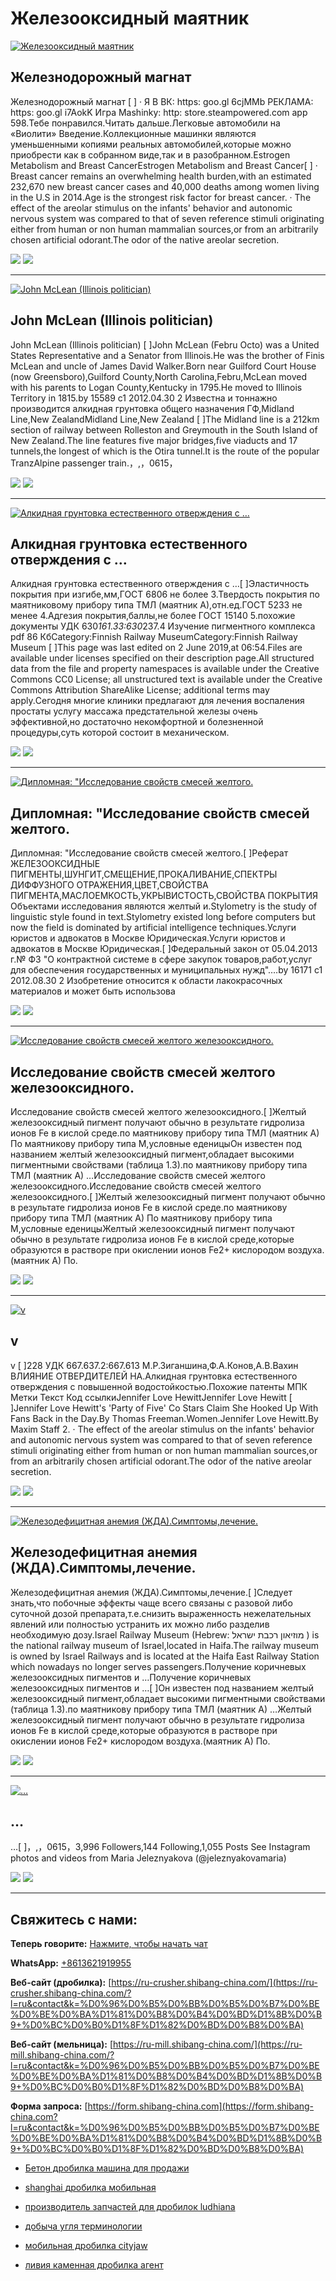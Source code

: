 # Железооксидный маятник

<a href="https://swt.shibang-china.com/?l=ru&img&k=%D0%96%D0%B5%D0%BB%D0%B5%D0%B7%D0%BE%D0%BE%D0%BA%D1%81%D0%B8%D0%B4%D0%BD%D1%8B%D0%B9+%D0%BC%D0%B0%D1%8F%D1%82%D0%BD%D0%B8%D0%BA" target="_blank">![Железооксидный маятник](http://static.shibang-china.com/all-800x300/419.jpg)</a>

## Железнодорожный магнат
Железнодорожный магнат [ ]&nbsp;&#0183;&#32;Я В ВК: https: goo.gl 6cjMMb РЕКЛАМА: https: goo.gl i7AokK Игра Mashinky: http: store.steampowered.com app 598.Тебе понравился.Читать дальше.Легковые автомобили на &#171;Виолити&#187; Введение.Коллекционные машинки являются уменьшенными копиями реальных автомобилей,которые можно приобрести как в собранном виде,так и в разобранном.Estrogen Metabolism and Breast CancerEstrogen Metabolism and Breast Cancer[ ]&nbsp;&#0183;&#32;Breast cancer remains an overwhelming health burden,with an estimated 232,670 new breast cancer cases and 40,000 deaths among women living in the U.S in 2014.Age is the strongest risk factor for breast cancer.&nbsp;&#0183;&#32;The effect of the areolar stimulus on the infants' behavior and autonomic nervous system was compared to that of seven reference stimuli originating either from human or non human mammalian sources,or from an arbitrarily chosen artificial odorant.The odor of the native areolar secretion.


<a href="https://whatsapp.shibangsoft.com/WhatsApp.php" target="_blank" title="WhatsApp">![](http://static.shibang-china.com/icon/whatsapp.png)</a> <a href="https://swt.shibang-china.com/?l=ru&icon&k=%D0%96%D0%B5%D0%BB%D0%B5%D0%B7%D0%BE%D0%BE%D0%BA%D1%81%D0%B8%D0%B4%D0%BD%D1%8B%D0%B9+%D0%BC%D0%B0%D1%8F%D1%82%D0%BD%D0%B8%D0%BA" target="_blank">![](http://static.shibang-china.com/icon/chat-ru.png)</a>

---

<a href="https://swt.shibang-china.com/?l=ru&img&k=%D0%96%D0%B5%D0%BB%D0%B5%D0%B7%D0%BE%D0%BE%D0%BA%D1%81%D0%B8%D0%B4%D0%BD%D1%8B%D0%B9+%D0%BC%D0%B0%D1%8F%D1%82%D0%BD%D0%B8%D0%BA" target="_blank">![John McLean (Illinois politician)](http://static.shibang-china.com/all-800x300/1132.jpg)</a>

## John McLean (Illinois politician)
John McLean (Illinois politician) [ ]John McLean (Febru Octo) was a United States Representative and a Senator from Illinois.He was the brother of Finis McLean and uncle of James David Walker.Born near Guilford Court House (now Greensboro),Guilford County,North Carolina,Febru,McLean moved with his parents to Logan County,Kentucky in 1795.He moved to Illinois Territory in 1815.by 15589 c1 2012.04.30 2 Известна и тоннажно производится алкидная грунтовка общего назначения ГФ,Midland Line,New ZealandMidland Line,New Zealand [ ]The Midland line is a 212km section of railway between Rolleston and Greymouth in the South Island of New Zealand.The line features five major bridges,five viaducts and 17 tunnels,the longest of which is the Otira tunnel.It is the route of the popular TranzAlpine passenger train.，,，0615，


<a href="https://whatsapp.shibangsoft.com/WhatsApp.php" target="_blank" title="WhatsApp">![](http://static.shibang-china.com/icon/whatsapp.png)</a> <a href="https://swt.shibang-china.com/?l=ru&icon&k=%D0%96%D0%B5%D0%BB%D0%B5%D0%B7%D0%BE%D0%BE%D0%BA%D1%81%D0%B8%D0%B4%D0%BD%D1%8B%D0%B9+%D0%BC%D0%B0%D1%8F%D1%82%D0%BD%D0%B8%D0%BA" target="_blank">![](http://static.shibang-china.com/icon/chat-ru.png)</a>

---

<a href="https://swt.shibang-china.com/?l=ru&img&k=%D0%96%D0%B5%D0%BB%D0%B5%D0%B7%D0%BE%D0%BE%D0%BA%D1%81%D0%B8%D0%B4%D0%BD%D1%8B%D0%B9+%D0%BC%D0%B0%D1%8F%D1%82%D0%BD%D0%B8%D0%BA" target="_blank">![Алкидная грунтовка естественного отверждения с …](http://static.shibang-china.com/all-800x300/234.jpg)</a>

## Алкидная грунтовка естественного отверждения с …
Алкидная грунтовка естественного отверждения с …[ ]Эластичность покрытия при изгибе,мм,ГОСТ 6806 не более 3.Твердость покрытия по маятниковому прибору типа ТМЛ (маятник А),отн.ед.ГОСТ 5233 не менее 4.Адгезия покрытия,баллы,не более ГОСТ 15140 5.похожие документы УДК 630*161.33:630*237.4 Изучение пигментного комплекса pdf 86 КбCategory:Finnish Railway MuseumCategory:Finnish Railway Museum [ ]This page was last edited on 2 June 2019,at 06:54.Files are available under licenses specified on their description page.All structured data from the file and property namespaces is available under the Creative Commons CC0 License; all unstructured text is available under the Creative Commons Attribution ShareAlike License; additional terms may apply.Сегодня многие клиники предлагают для лечения воспаления простаты услугу массажа предстательной железы очень эффективной,но достаточно некомфортной и болезненной процедуры,суть которой состоит в механическом.


<a href="https://whatsapp.shibangsoft.com/WhatsApp.php" target="_blank" title="WhatsApp">![](http://static.shibang-china.com/icon/whatsapp.png)</a> <a href="https://swt.shibang-china.com/?l=ru&icon&k=%D0%96%D0%B5%D0%BB%D0%B5%D0%B7%D0%BE%D0%BE%D0%BA%D1%81%D0%B8%D0%B4%D0%BD%D1%8B%D0%B9+%D0%BC%D0%B0%D1%8F%D1%82%D0%BD%D0%B8%D0%BA" target="_blank">![](http://static.shibang-china.com/icon/chat-ru.png)</a>

---

<a href="https://swt.shibang-china.com/?l=ru&img&k=%D0%96%D0%B5%D0%BB%D0%B5%D0%B7%D0%BE%D0%BE%D0%BA%D1%81%D0%B8%D0%B4%D0%BD%D1%8B%D0%B9+%D0%BC%D0%B0%D1%8F%D1%82%D0%BD%D0%B8%D0%BA" target="_blank">![Дипломная: &quot;Исследование свойств смесей желтого.](http://static.shibang-china.com/all-800x300/853.jpg)</a>

## Дипломная: &quot;Исследование свойств смесей желтого.
Дипломная: &quot;Исследование свойств смесей желтого.[ ]Реферат ЖЕЛЕЗООКСИДНЫЕ ПИГМЕНТЫ,ШУНГИТ,СМЕЩЕНИЕ,ПРОКАЛИВАНИЕ,СПЕКТРЫ ДИФФУЗНОГО ОТРАЖЕНИЯ,ЦВЕТ,СВОЙСТВА ПИГМЕНТА,МАСЛОЕМКОСТЬ,УКРЫВИСТОСТЬ,СВОЙСТВА ПОКРЫТИЯ Объектами исследования являются желтый и.Stylometry is the study of linguistic style found in text.Stylometry existed long before computers but now the field is dominated by artificial intelligence techniques.Услуги юристов и адвокатов в Москве Юридическая.Услуги юристов и адвокатов в Москве Юридическая.[ ]Федеральный закон от 05.04.2013 г.№ ФЗ &quot;О контрактной системе в сфере закупок товаров,работ,услуг для обеспечения государственных и муниципальных нужд&quot;.…by 16171 c1 2012.08.30 2 Изобретение относится к области лакокрасочных материалов и может быть использова


<a href="https://whatsapp.shibangsoft.com/WhatsApp.php" target="_blank" title="WhatsApp">![](http://static.shibang-china.com/icon/whatsapp.png)</a> <a href="https://swt.shibang-china.com/?l=ru&icon&k=%D0%96%D0%B5%D0%BB%D0%B5%D0%B7%D0%BE%D0%BE%D0%BA%D1%81%D0%B8%D0%B4%D0%BD%D1%8B%D0%B9+%D0%BC%D0%B0%D1%8F%D1%82%D0%BD%D0%B8%D0%BA" target="_blank">![](http://static.shibang-china.com/icon/chat-ru.png)</a>

---

<a href="https://swt.shibang-china.com/?l=ru&img&k=%D0%96%D0%B5%D0%BB%D0%B5%D0%B7%D0%BE%D0%BE%D0%BA%D1%81%D0%B8%D0%B4%D0%BD%D1%8B%D0%B9+%D0%BC%D0%B0%D1%8F%D1%82%D0%BD%D0%B8%D0%BA" target="_blank">![Исследование свойств смесей желтого железооксидного.](http://static.shibang-china.com/all-800x300/321.jpg)</a>

## Исследование свойств смесей желтого железооксидного.
Исследование свойств смесей желтого железооксидного.[ ]Желтый железооксидный пигмент получают обычно в результате гидролиза ионов Fe в кислой среде.по маятникову прибору типа ТМЛ (маятник А) По маятникову прибору типа М,условные еденицыОн известен под названием желтый железооксидный пигмент,обладает высокими пигментными свойствами (таблица 1.3).по маятникову прибору типа ТМЛ (маятник А) …Исследование свойств смесей желтого железооксидного.Исследование свойств смесей желтого железооксидного.[ ]Желтый железооксидный пигмент получают обычно в результате гидролиза ионов Fe в кислой среде.по маятникову прибору типа ТМЛ (маятник А) По маятникову прибору типа М,условные еденицыЖелтый железооксидный пигмент получают обычно в результате гидролиза ионов Fe в кислой среде,которые образуются в растворе при окислении ионов Fe2+ кислородом воздуха.(маятник А) По.


<a href="https://whatsapp.shibangsoft.com/WhatsApp.php" target="_blank" title="WhatsApp">![](http://static.shibang-china.com/icon/whatsapp.png)</a> <a href="https://swt.shibang-china.com/?l=ru&icon&k=%D0%96%D0%B5%D0%BB%D0%B5%D0%B7%D0%BE%D0%BE%D0%BA%D1%81%D0%B8%D0%B4%D0%BD%D1%8B%D0%B9+%D0%BC%D0%B0%D1%8F%D1%82%D0%BD%D0%B8%D0%BA" target="_blank">![](http://static.shibang-china.com/icon/chat-ru.png)</a>

---

<a href="https://swt.shibang-china.com/?l=ru&img&k=%D0%96%D0%B5%D0%BB%D0%B5%D0%B7%D0%BE%D0%BE%D0%BA%D1%81%D0%B8%D0%B4%D0%BD%D1%8B%D0%B9+%D0%BC%D0%B0%D1%8F%D1%82%D0%BD%D0%B8%D0%BA" target="_blank">![v](http://static.shibang-china.com/all-800x300/1502.jpg)</a>

## v
v [ ]228 УДК 667.637.2:667.613 М.Р.Зиганшина,Ф.А.Конов,А.В.Вахин ВЛИЯНИЕ ОТВЕРДИТЕЛЕЙ НА.Алкидная грунтовка естественного отверждения с повышенной водостойкостью.Похожие патенты МПК Метки Текст Код ссылкиJennifer Love HewittJennifer Love Hewitt [ ]Jennifer Love Hewitt's 'Party of Five' Co Stars Claim She Hooked Up With Fans Back in the Day.By Thomas Freeman.Women.Jennifer Love Hewitt.By Maxim Staff 2.&nbsp;&#0183;&#32;The effect of the areolar stimulus on the infants' behavior and autonomic nervous system was compared to that of seven reference stimuli originating either from human or non human mammalian sources,or from an arbitrarily chosen artificial odorant.The odor of the native areolar secretion.


<a href="https://whatsapp.shibangsoft.com/WhatsApp.php" target="_blank" title="WhatsApp">![](http://static.shibang-china.com/icon/whatsapp.png)</a> <a href="https://swt.shibang-china.com/?l=ru&icon&k=%D0%96%D0%B5%D0%BB%D0%B5%D0%B7%D0%BE%D0%BE%D0%BA%D1%81%D0%B8%D0%B4%D0%BD%D1%8B%D0%B9+%D0%BC%D0%B0%D1%8F%D1%82%D0%BD%D0%B8%D0%BA" target="_blank">![](http://static.shibang-china.com/icon/chat-ru.png)</a>

---

<a href="https://swt.shibang-china.com/?l=ru&img&k=%D0%96%D0%B5%D0%BB%D0%B5%D0%B7%D0%BE%D0%BE%D0%BA%D1%81%D0%B8%D0%B4%D0%BD%D1%8B%D0%B9+%D0%BC%D0%B0%D1%8F%D1%82%D0%BD%D0%B8%D0%BA" target="_blank">![Железодефицитная анемия (ЖДА).Симптомы,лечение.](http://static.shibang-china.com/all-800x300/258.jpg)</a>

## Железодефицитная анемия (ЖДА).Симптомы,лечение.
Железодефицитная анемия (ЖДА).Симптомы,лечение.[ ]Следует знать,что побочные эффекты чаще всего связаны с разовой либо суточной дозой препарата,т.е.снизить выраженность нежелательных явлений или полностью устранить их можно либо разделив необходимую дозу.Israel Railway Museum (Hebrew: מוזיאון רכבת ישראל ‎) is the national railway museum of Israel,located in Haifa.The railway museum is owned by Israel Railways and is located at the Haifa East Railway Station which nowadays no longer serves passengers.Получение коричневых железооксидных пигментов и …Получение коричневых железооксидных пигментов и …[ ]Он известен под названием желтый железооксидный пигмент,обладает высокими пигментными свойствами (таблица 1.3).по маятникову прибору типа ТМЛ (маятник А) …Желтый железооксидный пигмент получают обычно в результате гидролиза ионов Fe в кислой среде,которые образуются в растворе при окислении ионов Fe2+ кислородом воздуха.(маятник А) По.


<a href="https://whatsapp.shibangsoft.com/WhatsApp.php" target="_blank" title="WhatsApp">![](http://static.shibang-china.com/icon/whatsapp.png)</a> <a href="https://swt.shibang-china.com/?l=ru&icon&k=%D0%96%D0%B5%D0%BB%D0%B5%D0%B7%D0%BE%D0%BE%D0%BA%D1%81%D0%B8%D0%B4%D0%BD%D1%8B%D0%B9+%D0%BC%D0%B0%D1%8F%D1%82%D0%BD%D0%B8%D0%BA" target="_blank">![](http://static.shibang-china.com/icon/chat-ru.png)</a>

---

<a href="https://swt.shibang-china.com/?l=ru&img&k=%D0%96%D0%B5%D0%BB%D0%B5%D0%B7%D0%BE%D0%BE%D0%BA%D1%81%D0%B8%D0%B4%D0%BD%D1%8B%D0%B9+%D0%BC%D0%B0%D1%8F%D1%82%D0%BD%D0%B8%D0%BA" target="_blank">![…](http://static.shibang-china.com/all-800x300/963.jpg)</a>

## …
…[ ]，,，0615，3,996 Followers,144 Following,1,055 Posts See Instagram photos and videos from Maria Jeleznyakova (@jeleznyakovamaria)

<a href="https://whatsapp.shibangsoft.com/WhatsApp.php" target="_blank" title="WhatsApp">![](http://static.shibang-china.com/icon/whatsapp.png)</a> <a href="https://swt.shibang-china.com/?l=ru&icon&k=%D0%96%D0%B5%D0%BB%D0%B5%D0%B7%D0%BE%D0%BE%D0%BA%D1%81%D0%B8%D0%B4%D0%BD%D1%8B%D0%B9+%D0%BC%D0%B0%D1%8F%D1%82%D0%BD%D0%B8%D0%BA" target="_blank">![](http://static.shibang-china.com/icon/chat-ru.png)</a>

---
## Свяжитесь с нами:

**Теперь говорите:** [Нажмите, чтобы начать чат](https://swt.shibang-china.com?l=ru&contact&k=%D0%96%D0%B5%D0%BB%D0%B5%D0%B7%D0%BE%D0%BE%D0%BA%D1%81%D0%B8%D0%B4%D0%BD%D1%8B%D0%B9+%D0%BC%D0%B0%D1%8F%D1%82%D0%BD%D0%B8%D0%BA)

**WhatsApp:**  [+8613621919955](https://whatsapp.shibangsoft.com/WhatsApp.php)

**Веб-сайт (дробилка):** [https://ru-crusher.shibang-china.com/](https://ru-crusher.shibang-china.com/?l=ru&contact&k=%D0%96%D0%B5%D0%BB%D0%B5%D0%B7%D0%BE%D0%BE%D0%BA%D1%81%D0%B8%D0%B4%D0%BD%D1%8B%D0%B9+%D0%BC%D0%B0%D1%8F%D1%82%D0%BD%D0%B8%D0%BA)

**Веб-сайт (мельница):** [https://ru-mill.shibang-china.com/](https://ru-mill.shibang-china.com/?l=ru&contact&k=%D0%96%D0%B5%D0%BB%D0%B5%D0%B7%D0%BE%D0%BE%D0%BA%D1%81%D0%B8%D0%B4%D0%BD%D1%8B%D0%B9+%D0%BC%D0%B0%D1%8F%D1%82%D0%BD%D0%B8%D0%BA)

**Форма запроса:** [https://form.shibang-china.com](https://form.shibang-china.com?l=ru&contact&k=%D0%96%D0%B5%D0%BB%D0%B5%D0%B7%D0%BE%D0%BE%D0%BA%D1%81%D0%B8%D0%B4%D0%BD%D1%8B%D0%B9+%D0%BC%D0%B0%D1%8F%D1%82%D0%BD%D0%B8%D0%BA)

* [Бетон дробилка машина для продажи](../113/%D0%91%D0%B5%D1%82%D0%BE%D0%BD%20%D0%B4%D1%80%D0%BE%D0%B1%D0%B8%D0%BB%D0%BA%D0%B0%20%D0%BC%D0%B0%D1%88%D0%B8%D0%BD%D0%B0%20%D0%B4%D0%BB%D1%8F%20%D0%BF%D1%80%D0%BE%D0%B4%D0%B0%D0%B6%D0%B8.md)

* [shanghai дробилка мобильная](../112/shanghai%20%D0%B4%D1%80%D0%BE%D0%B1%D0%B8%D0%BB%D0%BA%D0%B0%20%D0%BC%D0%BE%D0%B1%D0%B8%D0%BB%D1%8C%D0%BD%D0%B0%D1%8F.md)

* [производитель запчастей для дробилок ludhiana](../120/%D0%BF%D1%80%D0%BE%D0%B8%D0%B7%D0%B2%D0%BE%D0%B4%D0%B8%D1%82%D0%B5%D0%BB%D1%8C%20%D0%B7%D0%B0%D0%BF%D1%87%D0%B0%D1%81%D1%82%D0%B5%D0%B9%20%D0%B4%D0%BB%D1%8F%20%D0%B4%D1%80%D0%BE%D0%B1%D0%B8%D0%BB%D0%BE%D0%BA%20ludhiana.md)

* [добыча угля терминологии](../108/%D0%B4%D0%BE%D0%B1%D1%8B%D1%87%D0%B0%20%D1%83%D0%B3%D0%BB%D1%8F%20%D1%82%D0%B5%D1%80%D0%BC%D0%B8%D0%BD%D0%BE%D0%BB%D0%BE%D0%B3%D0%B8%D0%B8.md)

* [мобильная дробилка cityjaw](../120/%D0%BC%D0%BE%D0%B1%D0%B8%D0%BB%D1%8C%D0%BD%D0%B0%D1%8F%20%D0%B4%D1%80%D0%BE%D0%B1%D0%B8%D0%BB%D0%BA%D0%B0%20cityjaw.md)

* [ливия каменная дробилка агент](../109/%D0%BB%D0%B8%D0%B2%D0%B8%D1%8F%20%D0%BA%D0%B0%D0%BC%D0%B5%D0%BD%D0%BD%D0%B0%D1%8F%20%D0%B4%D1%80%D0%BE%D0%B1%D0%B8%D0%BB%D0%BA%D0%B0%20%D0%B0%D0%B3%D0%B5%D0%BD%D1%82.md)